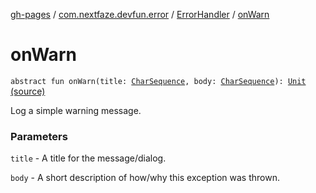 [gh-pages](../../index.md) / [com.nextfaze.devfun.error](../index.md) / [ErrorHandler](index.md) / [onWarn](./on-warn.md)

# onWarn

`abstract fun onWarn(title: `[`CharSequence`](https://kotlinlang.org/api/latest/jvm/stdlib/kotlin/-char-sequence/index.html)`, body: `[`CharSequence`](https://kotlinlang.org/api/latest/jvm/stdlib/kotlin/-char-sequence/index.html)`): `[`Unit`](https://kotlinlang.org/api/latest/jvm/stdlib/kotlin/-unit/index.html) [(source)](https://github.com/NextFaze/dev-fun/tree/master/devfun/src/main/java/com/nextfaze/devfun/error/Handler.kt#L69)

Log a simple warning message.

### Parameters

`title` - A title for the message/dialog.

`body` - A short description of how/why this exception was thrown.